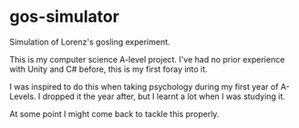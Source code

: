 # gos-simulator
Simulation of Lorenz's gosling experiment. 

This is my computer science A-level project. I've had no prior experience with Unity and C# before, this is my first foray into it. 

I was inspired to do this when taking psychology during my first year of A-Levels. I dropped it the year after, but I learnt a lot when I was studying it.

At some point I might come back to tackle this properly. 
